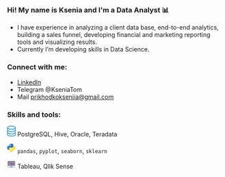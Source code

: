 ### Hi! My name is Ksenia and I'm a Data Analyst :bar_chart:
- I have experience in analyzing a client data base, end-to-end analytics, building a sales funnel, developing financial and marketing reporting tools and visualizing results. 
- Currently I’m developing skills in Data Science. 

### Connect with me:

- [LinkedIn](https://www.linkedin.com/in/kseniia-p-25146072)
- Telegram @KseniaTom
- Mail prikhodkokseniia@gmail.com

### Skills and tools:

<img src="https://github.com/kvprikhodko/kvprikhodko/blob/main/db.png" width="20">  PostgreSQL, Hive, Oracle, Teradata


<img src="https://github.com/kvprikhodko/kvprikhodko/blob/main/py.png" width="20">  `pandas`, `pyplot`, `seaborn`, `sklearn`


<img src="https://github.com/kvprikhodko/kvprikhodko/blob/main/dsb.png" width="20">  Tableau, Qlik Sense
